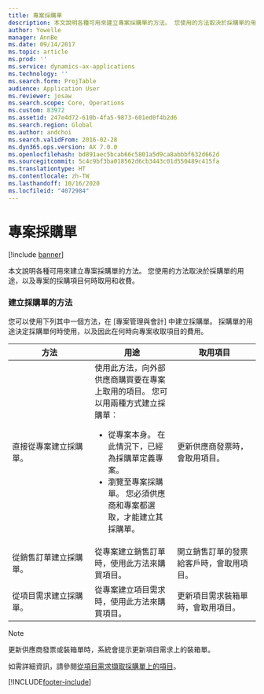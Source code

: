 ```yaml
---
title: 專案採購單
description: 本文說明各種可用來建立專案採購單的方法。 您使用的方法取決於採購單的用途，以及專案的採購項目何時取用和收費。
author: Yowelle
manager: AnnBe
ms.date: 09/14/2017
ms.topic: article
ms.prod: ''
ms.service: dynamics-ax-applications
ms.technology: ''
ms.search.form: ProjTable
audience: Application User
ms.reviewer: josaw
ms.search.scope: Core, Operations
ms.custom: 83972
ms.assetid: 247e4d72-610b-4fa5-9873-601ed0f4b2d6
ms.search.region: Global
ms.author: andchoi
ms.search.validFrom: 2016-02-28
ms.dyn365.ops.version: AX 7.0.0
ms.openlocfilehash: bd891aec5bcab66c5801a5d9ca8abbbf632d662d
ms.sourcegitcommit: 5c4c9bf3ba018562d6cb3443c01d550489c415fa
ms.translationtype: HT
ms.contentlocale: zh-TW
ms.lasthandoff: 10/16/2020
ms.locfileid: "4072984"
---
```

# <a name="purchase-orders-for-a-project"></a>專案採購單

[!include [banner](../includes/banner.md)]

本文說明各種可用來建立專案採購單的方法。 您使用的方法取決於採購單的用途，以及專案的採購項目何時取用和收費。

### <a name="methods-for-creating-a-purchase-order"></a>建立採購單的方法

您可以使用下列其中一個方法，在 [專案管理與會計] 中建立採購單。 採購單的用途決定採購單何時使用，以及因此在何時向專案收取項目的費用。

<table>
<colgroup>
<col width="33%" />
<col width="33%" />
<col width="33%" />
</colgroup>
<thead>
<tr class="header">
<th>方法</th>
<th>用途</th>
<th>取用項目</th>
</tr>
</thead>
<tbody>
<tr class="odd">
<td>直接從專案建立採購單。</td>
<td>使用此方法，向外部供應商購買要在專案上取用的項目。 您可以用兩種方式建立採購單：
<ul>
<li>從專案本身。 在此情況下，已經為採購單定義專案。</li>
<li>瀏覽至專案採購單。 您必須供應商和專案都選取，才能建立其採購單。</li>
</ul></td>
<td>更新供應商發票時，會取用項目。</td>
</tr>
<tr class="even">
<td>從銷售訂單建立採購單。</td>
<td>從專案建立銷售訂單時，使用此方法來購買項目。</td>
<td>開立銷售訂單的發票給客戶時，會取用項目。</td>
</tr>
<tr class="odd">
<td>從項目需求建立採購單。</td>
<td>從專案建立項目需求時，使用此方法來購買項目。</td>
<td>更新項目需求裝箱單時，會取用項目。</td>
</tr>
</tbody>
</table>

> [!NOTE] 
> 更新供應商發票或裝箱單時，系統會提示更新項目需求上的裝箱單。

如需詳細資訊，請參閱[從項目需求擷取採購單上的項目](tasks/receive-items-purchase-order-item-requirement.md)。



[!INCLUDE[footer-include](../includes/footer-banner.md)]